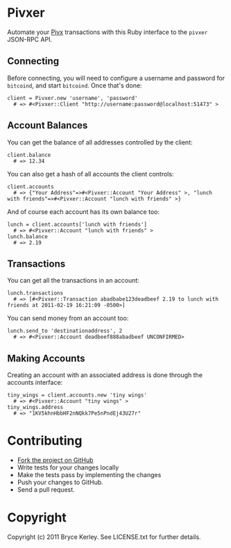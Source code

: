# Pivxer

Automate your [Pivx](http://pivx.org/) transactions with this Ruby interface to the `pivxer` JSON-RPC API.

## Connecting

Before connecting, you will need to configure a username and password for `bitcoind`, and start
`bitcoind`. Once that's done:

    client = Pivxer.new 'username', 'password'
      # => #<Pivxer::Client "http://username:password@localhost:51473" >

## Account Balances

You can get the balance of all addresses controlled by the client:

    client.balance
      # => 12.34

You can also get a hash of all accounts the client controls:

    client.accounts
      # => {"Your Address"=>#<Pivxer::Account "Your Address" >, "lunch with friends"=>#<Pivxer::Account "lunch with friends" >}

And of course each account has its own balance too:

    lunch = client.accounts['lunch with friends']
      # => #<Pivxer::Account "lunch with friends" >
    lunch.balance
      # => 2.19

## Transactions

You can get all the transactions in an account:

    lunch.transactions
      # => [#<Pivxer::Transaction abadbabe123deadbeef 2.19 to lunch with friends at 2011-02-19 16:21:09 -0500>]

You can send money from an account too:

    lunch.send_to 'destinationaddress', 2
      # => #<Pivxer::Account deadbeef888abadbeef UNCONFIRMED>

## Making Accounts

Creating an account with an associated address is done through the accounts interface:

    tiny_wings = client.accounts.new 'tiny wings'
      # => #<Pivxer::Account "tiny wings" >
    tiny_wings.address
      # => "1KV5khnHbbHF2nNQkk7Pe5nPndEj43U27r"

# Contributing

* [Fork the project on GitHub](https://github.com/craigwilliams/pivxer)
* Write tests for your changes locally
* Make the tests pass by implementing the changes
* Push your changes to GitHub.
* Send a pull request.

# Copyright

Copyright (c) 2011 Bryce Kerley. See LICENSE.txt for further details.

